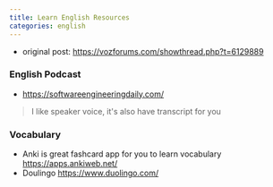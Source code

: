```yaml
---
title: Learn English Resources
categories: english
---
```


- original post: https://vozforums.com/showthread.php?t=6129889

### English Podcast
- https://softwareengineeringdaily.com/
 > I like speaker voice, it's also have transcript for you

### Vocabulary
- Anki is great fashcard app for you to learn vocabulary https://apps.ankiweb.net/
- Doulingo  https://www.duolingo.com/
